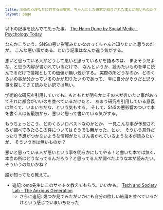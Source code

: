 ```yaml
---
title: SNSの心理などに対する影響の、ちゃんとした研究が紹介された本とか無いものか？
layout: page
---
```

以下の記事を読んでて思った事。 [The Harm Done by Social Media - Psychology Today](https://www.psychologytoday.com/us/blog/the-human-beast/202308/harm-done-by-social-media)

なんかこういう、SNSの悪い影響みたいなのってちゃんと知りたいと思うのだが、
こんな悪い事がある、という記事はなんか違う気がする。

悪いと思っている人がどうして悪いと思っているかを語るのは、
まぁそうだよな、と思う内容が書かれているだけで、
なんというか、読みたいものを単に読んでるだけで情報としての価値が無い気がする。
実際の所どうなのか、どのくらいの事が分かっているのかが知りたいのであって、
単に自分がそうだと思う事を探してきて読みたい訳では無い。

学術的な研究を引用していても、もともとが明らかにその人が言いたい事があってそれに都合がいいのを並べているだけだと、
あまり研究を引用している意義は無くて、いまいちだな、という気もする。
そして、SNSの悪影響のついて本を書く人は皆最初から、悪いと思って書いている気がする。

もうちょっとこう、どのくらいロバストなのかとか、
一見こんな事が予想されるが調べてみたらこの件についてはそうでも無かった、とか、
そういう意外だったり予想がつかないような情報がたくさん書かれているような本が読みたいが、
そういう本は無いものか？

悪いと思っている人が悪いという事を明らかにしてやる！と書いた本では無く、
本当の所はどうなってるんだろう？と思ってる人が調べたような本が読みたい。
そういうの無いかね？

誰か知ってたら教えて。

- 追記: omo先生にこのサイトを教えてもらう。いいかも。 [Tech and Society Lab - The Anxious Generation](https://www.anxiousgeneration.com/research)
  - さらに追記: 幾つか見てみたがいかにも自分の欲しい結論を並べているだけという感じでいまいちだった